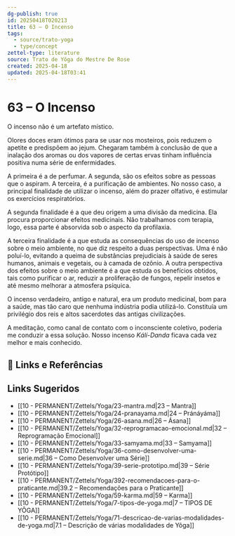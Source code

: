 ```yaml
---
dg-publish: true
id: 20250418T020213
title: 63 – O Incenso
tags:
  - source/trato-yoga
  - type/concept
zettel-type: literature
source: Trato de Yôga do Mestre De Rose
created: 2025-04-18
updated: 2025-04-18T03:41
---
```


# 63 – O Incenso

O incenso não é um artefato místico.

Olores doces eram ótimos para se usar nos mosteiros, pois reduzem o apetite e predispõem ao jejum. Chegaram também à conclusão de que a inalação dos aromas ou dos vapores de certas ervas tinham influência positiva numa série de enfermidades.

A primeira é a de perfumar. A segunda, são os efeitos sobre as pessoas que o aspiram. A terceira, é a purificação de ambientes. No nosso caso, a principal finalidade de utilizar o incenso, além do prazer olfativo, é estimular os exercícios respiratórios.

A segunda finalidade é a que deu origem a uma divisão da medicina. Ela procura proporcionar efeitos medicinais. Não trabalhamos com terapia, logo, essa parte é absorvida sob o aspecto da profilaxia.

A terceira finalidade é a que estuda as consequências do uso de incenso sobre o meio ambiente, no que diz respeito a duas perspectivas. Uma é não poluí-lo, evitando a queima de substâncias prejudiciais à saúde de seres humanos, animais e vegetais, ou à camada de ozônio. A outra perspectiva dos efeitos sobre o meio ambiente é a que estuda os benefícios obtidos, tais como purificar o ar, reduzir a proliferação de fungos, repelir insetos e até mesmo melhorar a atmosfera psíquica.

O incenso verdadeiro, antigo e natural, era um produto medicinal, bom para a saúde, mas tão caro que nenhuma indústria podia utilizá-lo. Constituía um privilégio dos reis e altos sacerdotes das antigas civilizações.

A meditação, como canal de contato com o inconsciente coletivo, poderia me conduzir a essa solução. Nosso incenso *Kálí-Danda* ficava cada vez melhor e mais conhecido.

## 🔗 Links e Referências

## Links Sugeridos

- [[10 - PERMANENT/Zettels/Yoga/23-mantra.md|23 – Mantra]]
- [[10 - PERMANENT/Zettels/Yoga/24-pranayama.md|24 – Pránáyáma]]
- [[10 - PERMANENT/Zettels/Yoga/26-asana.md|26 – Ásana]]
- [[10 - PERMANENT/Zettels/Yoga/32-reprogramacao-emocional.md|32 – Reprogramação Emocional]]
- [[10 - PERMANENT/Zettels/Yoga/33-samyama.md|33 – Samyama]]
- [[10 - PERMANENT/Zettels/Yoga/36-como-desenvolver-uma-serie.md|36 – Como Desenvolver uma Série]]
- [[10 - PERMANENT/Zettels/Yoga/39-serie-prototipo.md|39 – Série Protótipo]]
- [[10 - PERMANENT/Zettels/Yoga/392-recomendacoes-para-o-praticante.md|39.2 – Recomendações para o Praticante]]
- [[10 - PERMANENT/Zettels/Yoga/59-karma.md|59 – Karma]]
- [[10 - PERMANENT/Zettels/Yoga/7-tipos-de-yoga.md|7 – TIPOS DE YÔGA]]
- [[10 - PERMANENT/Zettels/Yoga/71-descricao-de-varias-modalidades-de-yoga.md|7.1 – Descrição de várias modalidades de Yôga]]